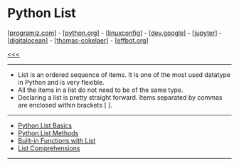 
Python List
======

[[programiz.com](https://www.programiz.com/python-programming/list)] - 
[[python.org](https://docs.python.org/3/tutorial/introduction.html#lists)] -
[[linuxconfig](https://linuxconfig.org/python-list-methods)] -
[[dev.google](https://developers.google.com/edu/python/lists)] -
[[jupyter](https://nbviewer.jupyter.org/github/jmportilla/Complete-Python-Bootcamp/blob/master/Lists.ipynb)] -
[[digitalocean](https://www.digitalocean.com/community/tutorials/understanding-lists-in-python-3)] -
[[thomas-cokelaer](http://thomas-cokelaer.info/tutorials/python/lists.html)] - 
[[effbot.org](http://effbot.org/zone/python-list.htm)]

[<<<](https://github.com/ttltrk/PRG/blob/master/PY/DOC/OPYM/OPYM.MD)

---

* List is an ordered sequence of items. It is one of the most used datatype in Python and is very flexible. 
* All the items in a list do not need to be of the same type.
* Declaring a list is pretty straight forward. Items separated by commas are enclosed within brackets [ ].

---

* [Python List Basics](https://github.com/ttltrk/PRG/blob/master/PY/DOC/OPYM/01_OBJ_DS/LISTS/LISTS_BASICS.MD)
* [Python List Methods](https://github.com/ttltrk/PRG/blob/master/PY/DOC/OPYM/01_OBJ_DS/LISTS/LISTS_METHODS.MD)
* [Built-in Functions with List](https://github.com/ttltrk/PRG/blob/master/PY/DOC/OPYM/01_OBJ_DS/LISTS/LISTS_BIF.MD)
* [List Comprehensions](https://github.com/ttltrk/PRG/blob/master/PY/DOC/OPYM/01_OBJ_DS/LISTS/LIST_COM.MD)

---
